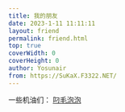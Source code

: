 ```yaml
---
title: 我的朋友
date: 2023-1-11 11:11:11
layout: friend
permalink: friend.html
top: true
coverWidth: 0
coverHeight: 0
author: Yosunair
from: https://SuKaX.F3322.NET/
---
```


一些机油们：
[叼毛泡泡](https://6805f078v5.imdo.co/)